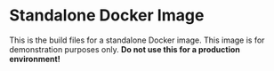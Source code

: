 # Standalone Docker Image

This is the build files for a standalone Docker image.
This image is for demonstration purposes only.
**Do not use this for a production environment!**
